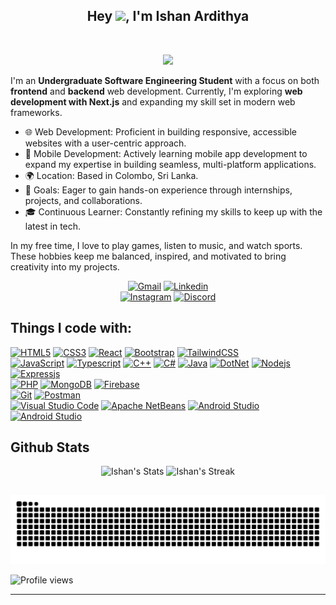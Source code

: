 ## <div align="center"> Hey <img src="https://github.com/KenanGain/KenanGain/blob/main/icons/wave.gif" width="48">, I'm Ishan Ardithya </div>
<br>
<p align="center">
    <img src="https://readme-typing-svg.herokuapp.com?color=70a5fd&width=380&height=28&lines=Undergraduate+SE+Student;Full+Stack+Developer;Web+Developer&center=true"></a>
</p>

I'm an **Undergraduate Software Engineering Student** with a focus on both **frontend** and **backend** web development. Currently, I'm exploring **web development with Next.js** and expanding my skill set in modern web frameworks.

- 🌐 Web Development: Proficient in building responsive, accessible websites with a user-centric approach.
- 📱 Mobile Development: Actively learning mobile app development to expand my expertise in building seamless, multi-platform applications.
- 🌍 Location: Based in Colombo, Sri Lanka.
- 🚀 Goals: Eager to gain hands-on experience through internships, projects, and collaborations.
- 🎓 Continuous Learner: Constantly refining my skills to keep up with the latest in tech.

In my free time, I love to play games, listen to music, and watch sports. These hobbies keep me balanced, inspired, and motivated to bring creativity into my projects.

<div align="center">
    <a href="mailto:ishanardithya@gmail.com"><img src="https://img.shields.io/badge/Gmail: ishanardithya@gmail.com-D14836?style=for-the-badge&logo=gmail&logoColor=white&color=black" alt="Gmail"></a>
    <a href="https://www.linkedin.com/in/ishan-ardithya/"><img src="https://img.shields.io/badge/LinkedIn-0077B5?style=for-the-badge&logo=linkedin&logoColor=white&color=black" alt="Linkedin"></a><br>
    <a href="https://www.instagram.com/ishan_ardithya/"><img src="https://img.shields.io/badge/Instagram-E4405F?style=for-the-badge&logo=instagram&logoColor=white&color=black" alt="Instagram"></a>
    <a href="https://discord.gg/"><img src="https://img.shields.io/badge/Discord: heoughten-5865F2?style=for-the-badge&logo=discord&logoColor=white&color=black" alt="Discord"></a>
</div>

## Things I code with:

[![HTML5](https://img.shields.io/badge/html5-%23E34F26.svg?style=for-the-badge&logo=html5&logoColor=white)](https://developer.mozilla.org/en-US/docs/Web/HTML)
[![CSS3](https://img.shields.io/badge/css3-%231572B6.svg?style=for-the-badge&logo=css3&logoColor=white)](https://developer.mozilla.org/en-US/docs/Web/CSS)
[![React](https://img.shields.io/badge/react-%2320232a.svg?style=for-the-badge&logo=react&logoColor=%2361DAFB)](https://react.dev/)
[![Bootstrap](https://img.shields.io/badge/Bootstrap-563D7C?style=for-the-badge&logo=bootstrap&logoColor=white)](https://getbootstrap.com/)
[![TailwindCSS](https://img.shields.io/badge/Tailwind_CSS-38B2AC?style=for-the-badge&logo=tailwind-css&logoColor=white)](https://tailwindcss.com/)
<br>
[![JavaScript](https://img.shields.io/badge/javascript-%23323330.svg?style=for-the-badge&logo=javascript&logoColor=%23F7DF1E)](https://www.javascript.com/)
[![Typescript](https://img.shields.io/badge/TypeScript-007ACC?style=for-the-badge&logo=typescript&logoColor=white)](https://www.typescriptlang.org/)
[![C++](https://img.shields.io/badge/C%2B%2B-00599C?style=for-the-badge&logo=c%2B%2B&logoColor=white)](https://cplusplus.com/)
[![C#](https://img.shields.io/badge/C%23-239120?style=for-the-badge&logo=csharp&logoColor=white)]()
[![Java](https://img.shields.io/badge/java-%23ED8B00.svg?style=for-the-badge&logo=openjdk&logoColor=white)](https://www.java.com/)
[![DotNet](https://img.shields.io/badge/.NET-512BD4?style=for-the-badge&logo=dotnet&logoColor=white)](https://dotnet.microsoft.com/en-us/)
[![Nodejs](https://img.shields.io/badge/Node%20js-339933?style=for-the-badge&logo=nodedotjs&logoColor=white)](https://nodejs.org/)
[![Expressjs](https://img.shields.io/badge/Express%20js-000000?style=for-the-badge&logo=express&logoColor=white)](https://expressjs.com/)
<br>
[![PHP](https://img.shields.io/badge/PHP-777BB4?style=for-the-badge&logo=php&logoColor=white)](https://www.php.net/)
[![MongoDB](https://img.shields.io/badge/MongoDB-4EA94B?style=for-the-badge&logo=mongodb&logoColor=white)](https://www.mongodb.com/)
[![Firebase](https://img.shields.io/badge/firebase-ffca28?style=for-the-badge&logo=firebase&logoColor=black)](https://firebase.google.com/)
<br>
[![Git](https://img.shields.io/badge/GIT-E44C30?style=for-the-badge&logo=git&logoColor=white)](https://git-scm.com/)
[![Postman](https://img.shields.io/badge/Postman-FF6C37?style=for-the-badge&logo=Postman&logoColor=white)](https://www.postman.com/)
<br>
[![Visual Studio Code](https://img.shields.io/badge/VSCode-0078D4?style=for-the-badge&logo=visual%20studio%20code&logoColor=white)](https://code.visualstudio.com/)
[![Apache NetBeans](https://img.shields.io/badge/apache%20netbeans-1B6AC6?style=for-the-badge&logo=apache%20netbeans%20IDE&logoColor=white)](https://netbeans.apache.org/front/main/index.html)
[![Android Studio](https://img.shields.io/badge/IntelliJ_IDEA-000000.svg?style=for-the-badge&logo=intellij-idea&logoColor=white)](https://developer.android.com/studio)
[![Android Studio](https://img.shields.io/badge/Android_Studio-3DDC84?style=for-the-badge&logo=android-studio&logoColor=white)](https://developer.android.com/studio)

## Github Stats
<div class="badges-githubstats">
    <p align="center">
    <img src="https://github-readme-stats.vercel.app/api?username=IshanArdithya&hide_title=true&hide_rank=false&show_icons=true&include_all_commits=false&count_private=true&disable_animations=false&theme=tokyonight&locale=en&hide_border=true&order=1" height="155" alt="Ishan's Stats"  />
    <img src="https://github-readme-streak-stats-salesp07.vercel.app?user=IshanArdithya&theme=tokyonight&hide_border=true&card_width=466" height="155" alt="Ishan's Streak"  />
    </p>
</div>

##

<div align="center">
    <img src="https://raw.githubusercontent.com/IshanArdithya/IshanArdithya/output/snake.svg" alt="Snake animation" />
</div>

![Profile views](https://komarev.com/ghpvc/?username=IshanArdithya&label=Profile%20views&color=60598F&style=pixel)

---
